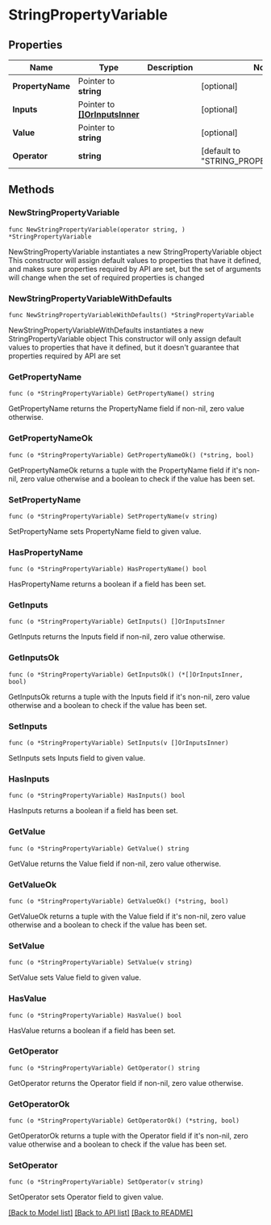 # StringPropertyVariable

## Properties

Name | Type | Description | Notes
------------ | ------------- | ------------- | -------------
**PropertyName** | Pointer to **string** |  | [optional] 
**Inputs** | Pointer to [**[]OrInputsInner**](OrInputsInner.md) |  | [optional] 
**Value** | Pointer to **string** |  | [optional] 
**Operator** | **string** |  | [default to "STRING_PROPERTY_VARIABLE"]

## Methods

### NewStringPropertyVariable

`func NewStringPropertyVariable(operator string, ) *StringPropertyVariable`

NewStringPropertyVariable instantiates a new StringPropertyVariable object
This constructor will assign default values to properties that have it defined,
and makes sure properties required by API are set, but the set of arguments
will change when the set of required properties is changed

### NewStringPropertyVariableWithDefaults

`func NewStringPropertyVariableWithDefaults() *StringPropertyVariable`

NewStringPropertyVariableWithDefaults instantiates a new StringPropertyVariable object
This constructor will only assign default values to properties that have it defined,
but it doesn't guarantee that properties required by API are set

### GetPropertyName

`func (o *StringPropertyVariable) GetPropertyName() string`

GetPropertyName returns the PropertyName field if non-nil, zero value otherwise.

### GetPropertyNameOk

`func (o *StringPropertyVariable) GetPropertyNameOk() (*string, bool)`

GetPropertyNameOk returns a tuple with the PropertyName field if it's non-nil, zero value otherwise
and a boolean to check if the value has been set.

### SetPropertyName

`func (o *StringPropertyVariable) SetPropertyName(v string)`

SetPropertyName sets PropertyName field to given value.

### HasPropertyName

`func (o *StringPropertyVariable) HasPropertyName() bool`

HasPropertyName returns a boolean if a field has been set.

### GetInputs

`func (o *StringPropertyVariable) GetInputs() []OrInputsInner`

GetInputs returns the Inputs field if non-nil, zero value otherwise.

### GetInputsOk

`func (o *StringPropertyVariable) GetInputsOk() (*[]OrInputsInner, bool)`

GetInputsOk returns a tuple with the Inputs field if it's non-nil, zero value otherwise
and a boolean to check if the value has been set.

### SetInputs

`func (o *StringPropertyVariable) SetInputs(v []OrInputsInner)`

SetInputs sets Inputs field to given value.

### HasInputs

`func (o *StringPropertyVariable) HasInputs() bool`

HasInputs returns a boolean if a field has been set.

### GetValue

`func (o *StringPropertyVariable) GetValue() string`

GetValue returns the Value field if non-nil, zero value otherwise.

### GetValueOk

`func (o *StringPropertyVariable) GetValueOk() (*string, bool)`

GetValueOk returns a tuple with the Value field if it's non-nil, zero value otherwise
and a boolean to check if the value has been set.

### SetValue

`func (o *StringPropertyVariable) SetValue(v string)`

SetValue sets Value field to given value.

### HasValue

`func (o *StringPropertyVariable) HasValue() bool`

HasValue returns a boolean if a field has been set.

### GetOperator

`func (o *StringPropertyVariable) GetOperator() string`

GetOperator returns the Operator field if non-nil, zero value otherwise.

### GetOperatorOk

`func (o *StringPropertyVariable) GetOperatorOk() (*string, bool)`

GetOperatorOk returns a tuple with the Operator field if it's non-nil, zero value otherwise
and a boolean to check if the value has been set.

### SetOperator

`func (o *StringPropertyVariable) SetOperator(v string)`

SetOperator sets Operator field to given value.



[[Back to Model list]](../README.md#documentation-for-models) [[Back to API list]](../README.md#documentation-for-api-endpoints) [[Back to README]](../README.md)


